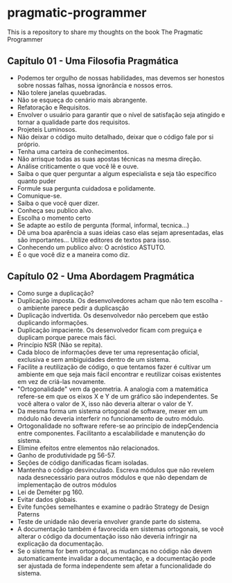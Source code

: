 # pragmatic-programmer
This is a repository to share my thoughts on the book The Pragmatic Programmer

## Capítulo 01 - Uma Filosofia Pragmática

- Podemos ter orgulho de nossas habilidades, mas devemos ser honestos sobre nossas falhas, nossa ignorância e nossos erros.
- Não tolere janelas quuebradas.
- Não se esqueça do cenário mais abrangente.
- Refatoração e Requisitos.
- Envolver o usuário para garantir que o nível de satisfação seja atingido e tornar a qualidade parte dos requisitos.
- Projeteis Luminosos.
- Não deixar o código muito detalhado, deixar que o código fale por si próprio.
- Tenha uma carteira de conhecimentos.
- Não arrisque todas as suas apostas técnicas na mesma direção.
- Análise criticamente o que você lê e ouve.
- Saiba o que quer perguntar a algum especialista e seja tão especifico quanto puder
- Formule sua pergunta cuidadosa e polidamente.
- Comunique-se.
- Saiba o que você quer dizer.
- Conheça seu publico alvo.
- Escolha o momento certo
- Se adapte ao estilo de pergunta (formal, informal, tecnica...)
- Dê uma boa aparência a suas ideias caso elas sejam apresentadas, elas são importantes... Utilize editores de textos para isso.
- Conhecendo um publico alvo: O acróstico ASTUTO.
- É o que você diz e a maneira como diz.

## Capítulo 02 - Uma Abordagem Pragmática
- Como surge a duplicação?
- Duplicação imposta. Os desenvolvedores acham que não tem escolha - o ambiente parece pedir a duplicasção
- Duplicação indvertida. Os desenvolvedor não percebem que estão duplicando informações.
- Duplicação impaciente. Os desenvolvedor ficam com preguiça e duplicam porque parece mais fáci.
- Princípio NSR (Não se repita).
- Cada bloco de informações deve ter uma representação oficial, exclusiva e sem ambiguidades dentro de um sistema.
- Facilite a reutilização de código, o que tentamos fazer é cultivar um ambiente em que seja mais fácil encontrar e reutilizar coisas existentes em vez de criá-las novamente.
- "Ortogonalidade" vem da geometria. A analogia com a matemática refere-se em que os eixos X e Y de um gráfico são independentes. Se você altera o valor de X, isso não deveria alterar o valor de Y.
- Da mesma forma um sistema ortogonal de software, mexer em um módulo não deveria interferir no funcionamento de outro módulo.
- Ortogonalidade no software refere-se ao princípio de indepÇendencia entre componentes. Facilitanto a escalabilidade e manutenção do sistema.
- Elimine efeitos entre elementos não relacionados.
- Ganho de produtividade pg 56-57.
- Seções de código danificadas ficam isoladas.
- Mantenha o código desvinculado. Escreva módulos que não revelem nada desnecessário para outros módulos e que não dependam de implementação de outros módulos
- Lei de Deméter pg 160.
- Evitar dados globais.
- Evite funções semelhantes e examine o padrão Strategy de Design Paterns
- Teste de unidade não deveria envolver grande parte do sistema.
- A documentação também é favorecida em sistemas ortogonais, se você alterar o código da documentação isso não deveria infringir na explicação da documentação.
- Se o sistema for bem ortogonal, as mudanças no código não devem automaticamente invalidar a documentação, e a documentação pode ser ajustada de forma independente sem afetar a funcionalidade do sistema.
